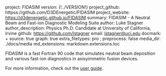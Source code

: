 project: FIDASIM
version: {!../VERSION!}
project_github: httpss://github.com/D3DEnergetic/FIDASIM
project_website: https://d3denergetic.github.io/FIDASIM
summary: FIDASIM - A Neutral Beam and Fast-ion Diagnostic Modeling Suite
author: Luke Stagner
author_description: Physics Ph.D. Candidate at University of California, Irvine
github: https://github.com/lstagner
email: lstagner@uci.edu
docmark: +
source: true
graph: true
extra_filetypes: pro ;
preprocess: false
media_dir: ./docs/media
md_extensions: markdown.extensions.toc

FIDASIM is a fast Fortran 90 code that simulates neutral beam deposition and various fast-ion diagnostics in axisyimmetric fusion devices. 

For more information, check out the [user guide](./page/index.html).
